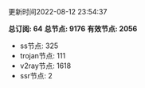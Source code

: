 更新时间2022-08-12 23:54:37

**总订阅: 64**
**总节点: 9176**
**有效节点: 2056**
- ss节点: 325
- trojan节点: 111
- v2ray节点: 1618
- ssr节点: 2
